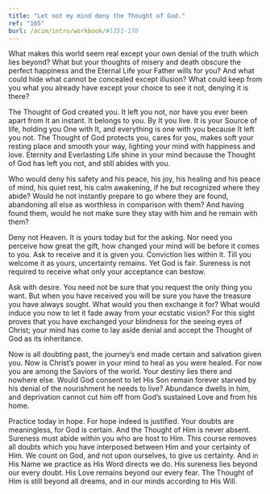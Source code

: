 ```yaml
---
title: "Let not my mind deny the Thought of God."
ref: "165"
burl: /acim/intro/workbook/#l151-170
---
```


What makes this world seem real except your own denial of the truth
which lies beyond? What but your thoughts of misery and death obscure
the perfect happiness and the Eternal Life your Father wills for you?
And what could hide what cannot be concealed except illusion? What could
keep from you what you already have except your choice to see it not,
denying it is there?

The Thought of God created you. It left you not, nor have you ever been
apart from It an instant. It belongs to you. By It you live. It is your
Source of life, holding you One with It, and everything is one with you
because It left you not. The Thought of God protects you, cares for you,
makes soft your resting place and smooth your way, lighting your mind
with happiness and love. Eternity and Everlasting Life shine in your
mind because the Thought of God has left you not, and still abides with
you.

Who would deny his safety and his peace, his joy, his healing and his
peace of mind, his quiet rest, his calm awakening, if he but recognized
where they abide? Would he not instantly prepare to go where they are
found, abandoning all else as worthless in comparison with them? And
having found them, would he not make sure they stay with him and he
remain with them?

Deny not Heaven. It is yours today but for the asking. Nor need you
perceive how great the gift, how changed your mind will be before it
comes to you. Ask to receive and it is given you. Conviction lies within
it. Till you welcome it as yours, uncertainty remains. Yet God is fair.
Sureness is not required to receive what only your acceptance can
bestow.

Ask with desire. You need not be sure that you request the only thing you
want. But when you have received you will be sure you have the treasure
you have always sought. What would you then exchange it for? What would
induce you now to let it fade away from your ecstatic vision? For this
sight proves that you have exchanged your blindness for the seeing eyes
of Christ; your mind has come to lay aside denial and accept the Thought
of God as its inheritance.

Now is all doubting past, the journey’s end made certain and salvation
given you. Now is Christ’s power in your mind to heal as you were
healed. For now you are among the Saviors of the world. Your destiny
lies there and nowhere else. Would God consent to let His Son remain
forever starved by his denial of the nourishment he needs to live?
Abundance dwells in him, and deprivation cannot cut him off from God’s
sustained Love and from his home.

Practice today in hope. For hope indeed is justified. Your doubts are
meaningless, for God is certain. And the Thought of Him is never absent.
Sureness must abide within you who are host to Him. This course removes
all doubts which you have interposed between Him and your certainty of
Him. We count on God, and not upon ourselves, to give us certainty. And
in His Name we practice as His Word directs we do. His sureness lies
beyond our every doubt. His Love remains beyond our every fear. The
Thought of Him is still beyond all dreams, and in our minds according to
His Will.

